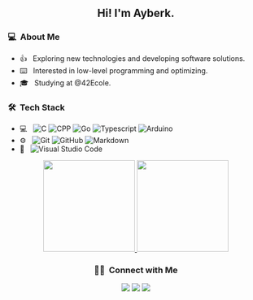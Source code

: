 <h2 align="center">Hi! I'm Ayberk.</h2>

<h3> 💻 &nbsp;About Me </h3>

- 👍 &nbsp; Exploring new technologies and developing software solutions.
- ⌨️  &nbsp; Interested in low-level programming and optimizing.
- 🎓 &nbsp; Studying at @42Ecole.
<h3> 🛠 &nbsp;Tech Stack</h3>

- 💻 &nbsp;
  ![C](https://img.shields.io/badge/-C-333333?style=flat&logo=c)
  ![CPP](https://img.shields.io/badge/-C++-333333?style=flat&logo=cplusplus)
  ![Go](https://img.shields.io/badge/-Go-333333?style=flat&logo=go)
  ![Typescript](https://img.shields.io/badge/-Typescript-333333?style=flat&logo=typescript)
  ![Arduino](https://img.shields.io/badge/-Arduino-333333?style=flat&logo=arduino)
- ⚙️ &nbsp;
  ![Git](https://img.shields.io/badge/-Git-333333?style=flat&logo=git)
  ![GitHub](https://img.shields.io/badge/-GitHub-333333?style=flat&logo=github)
  ![Markdown](https://img.shields.io/badge/-Markdown-333333?style=flat&logo=markdown)
- 🔧 &nbsp;
  ![Visual Studio Code](https://img.shields.io/badge/-Visual%20Studio%20Code-333333?style=flat&logo=visual-studio-code&logoColor=007ACC)


<p align="center">
<a href="https://github.com/cryonayes">
  <img height="180em" src="https://github-readme-stats.vercel.app/api?username=cryonayes&show_icons=true&theme=radical" />
  <img height="180em" src="https://github-readme-stats-eight-theta.vercel.app/api/top-langs/?username=cryonayes&theme=radical&layout=compact&exclude_lang=java+r" />
</a>
</p>
<h3 align="center"> 🤝🏻 &nbsp;Connect with Me </h3>

<p align="center">
<a href="https://www.linkedin.com/in/cryonayes"><img src="https://img.shields.io/badge/-Ayberk%20Eser-0077B5?style=flat-square&logo=Linkedin&logoColor=white"/></a>
<a href="https://www.twitter.com/cryonayes"><img src="https://img.shields.io/badge/-Ayberk%20Eser-0077B5?style=flat-square&logo=Twitter&logoColor=white"/></a>
<a href="mailto:cryonayes@gmail.com"><img src="https://img.shields.io/badge/-cryonayes@gmail.com-D14836?style=flat-square&logo=Gmail&logoColor=white"/></a>

